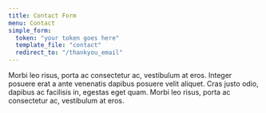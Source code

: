 ```yaml
---
title: Contact Form
menu: Contact
simple_form:
  token: "your token goes here" 
  template_file: "contact"   
  redirect_to: "/thankyou_email"
---
```


Morbi leo risus, porta ac consectetur ac, vestibulum at eros. Integer posuere erat a ante venenatis dapibus posuere velit aliquet. Cras justo odio, dapibus ac facilisis in, egestas eget quam. Morbi leo risus, porta ac consectetur ac, vestibulum at eros.

